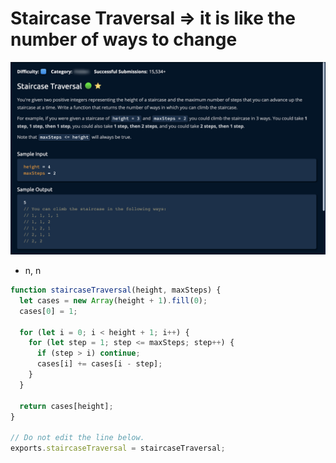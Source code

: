 # Staircase Traversal ⇒ it is like the number of ways to change

![](<../../../.gitbook/assets/Screenshot 2023-01-25 at 1.02.22.png>)

* n, n

```jsx
function staircaseTraversal(height, maxSteps) {
  let cases = new Array(height + 1).fill(0);
  cases[0] = 1;
  
  for (let i = 0; i < height + 1; i++) {
    for (let step = 1; step <= maxSteps; step++) {
      if (step > i) continue;
      cases[i] += cases[i - step];
    }
  }
  
  return cases[height];
}

// Do not edit the line below.
exports.staircaseTraversal = staircaseTraversal;

```
